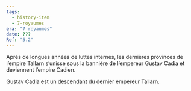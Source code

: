 ```yaml
---
tags:
  - history-item
  - 7-royaumes
era: "7 royaumes"
date: ???
Ref: "5.2"
---
```


Après de longues années de luttes internes, les dernières provinces de l’empire Tallarn s’unisse sous la bannière de l’empereur Gustav Cadia et deviennent l’empire Cadien.

Gustav Cadia est un descendant du dernier empereur Tallarn.